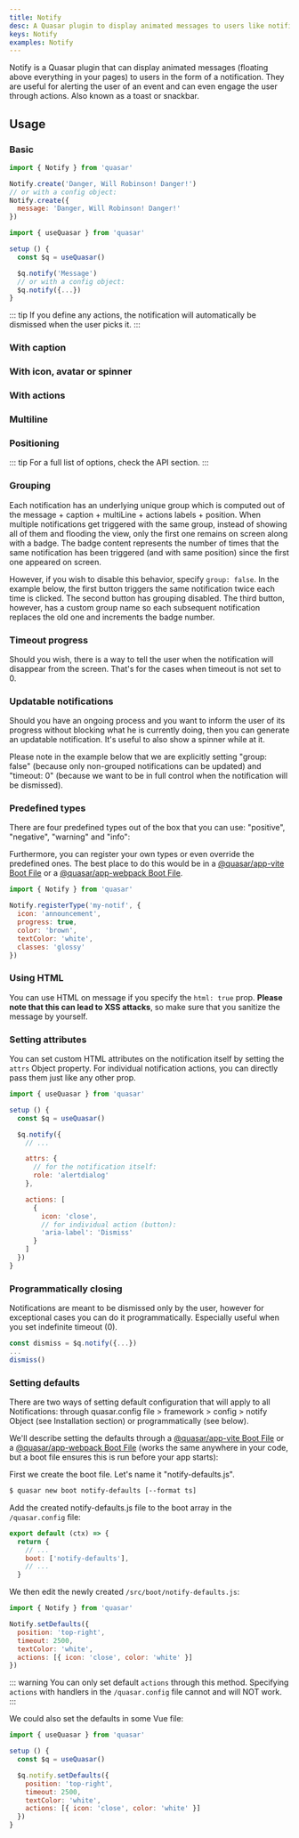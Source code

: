 ```yaml
---
title: Notify
desc: A Quasar plugin to display animated messages to users like notifications, toasts and snackbars.
keys: Notify
examples: Notify
---
```


Notify is a Quasar plugin that can display animated messages (floating above everything in your pages) to users in the form of a notification. They are useful for alerting the user of an event and can even engage the user through actions. Also known as a toast or snackbar.

<DocApi file="Notify" />

<DocInstallation plugins="Notify" config="notify" />

## Usage

### Basic

```js Outside of a Vue file
import { Notify } from 'quasar'

Notify.create('Danger, Will Robinson! Danger!')
// or with a config object:
Notify.create({
  message: 'Danger, Will Robinson! Danger!'
})
```

```js Inside of a Vue file
import { useQuasar } from 'quasar'

setup () {
  const $q = useQuasar()

  $q.notify('Message')
  // or with a config object:
  $q.notify({...})
}
```

<DocExample title="Basic" file="Basic" />

::: tip
If you define any actions, the notification will automatically be dismissed when the user picks it.
:::

### With caption

<DocExample title="Caption" file="Caption" />

### With icon, avatar or spinner

<DocExample title="With icon" file="Icon" />

<DocExample title="With avatar" file="Avatar" />

<DocExample title="With spinner" file="Spinner" />

### With actions

<DocExample title="With actions" file="Actions" />

### Multiline

<DocExample title="Multiline" file="Multiline" />

### Positioning

<DocExample title="Positioning & different options" file="Positioning" />

::: tip
For a full list of options, check the API section.
:::

### Grouping

Each notification has an underlying unique group which is computed out of the message + caption + multiLine + actions labels + position. When multiple notifications get triggered with the same group, instead of showing all of them and flooding the view, only the first one remains on screen along with a badge. The badge content represents the number of times that the same notification has been triggered (and with same position) since the first one appeared on screen.

However, if you wish to disable this behavior, specify `group: false`. In the example below, the first button triggers the same notification twice each time is clicked. The second button has grouping disabled. The third button, however, has a custom group name so each subsequent notification replaces the old one and increments the badge number.

<DocExample title="Grouping" file="Grouping" />

<DocExample title="Custom badge" file="GroupingCustomBadge" />

### Timeout progress

Should you wish, there is a way to tell the user when the notification will disappear from the screen. That's for the cases when timeout is not set to 0.

<DocExample title="Timeout progress" file="TimeoutProgress" />

### Updatable notifications

Should you have an ongoing process and you want to inform the user of its progress without blocking what he is currently doing, then you can generate an updatable notification. It's useful to also show a spinner while at it.

Please note in the example below that we are explicitly setting "group: false" (because only non-grouped notifications can be updated) and "timeout: 0" (because we want to be in full control when the notification will be dismissed).

<DocExample title="Updatable" file="Updatable" />

### Predefined types

There are four predefined types out of the box that you can use: "positive", "negative", "warning" and "info":

<DocExample title="Out of the box types" file="PredefinedTypesDefault" />

Furthermore, you can register your own types or even override the predefined ones. The best place to do this would be in a [@quasar/app-vite Boot File](/quasar-cli-vite/boot-files) or a [@quasar/app-webpack Boot File](/quasar-cli-webpack/boot-files).

<DocExample title="Custom type" file="PredefinedTypesCustom" />

```js How to register in a boot file:
import { Notify } from 'quasar'

Notify.registerType('my-notif', {
  icon: 'announcement',
  progress: true,
  color: 'brown',
  textColor: 'white',
  classes: 'glossy'
})
```

### Using HTML

You can use HTML on message if you specify the `html: true` prop. **Please note that this can lead to XSS attacks**, so make sure that you sanitize the message by yourself.

<DocExample title="Unsafe HTML message" file="UnsafeHtml" />

### Setting attributes

You can set custom HTML attributes on the notification itself by setting the `attrs` Object property. For individual notification actions, you can directly pass them just like any other prop.

```js
import { useQuasar } from 'quasar'

setup () {
  const $q = useQuasar()

  $q.notify({
    // ...

    attrs: {
      // for the notification itself:
      role: 'alertdialog'
    },

    actions: [
      {
        icon: 'close',
        // for individual action (button):
        'aria-label': 'Dismiss'
      }
    ]
  })
}
```

### Programmatically closing

Notifications are meant to be dismissed only by the user, however for exceptional cases you can do it programmatically. Especially useful when you set indefinite timeout (0).

```js
const dismiss = $q.notify({...})
...
dismiss()
```

### Setting defaults

There are two ways of setting default configuration that will apply to all Notifications: through quasar.config file > framework > config > notify Object (see Installation section) or programmatically (see below).

We'll describe setting the defaults through a [@quasar/app-vite Boot File](/quasar-cli-vite/boot-files) or a [@quasar/app-webpack Boot File](/quasar-cli-webpack/boot-files) (works the same anywhere in your code, but a boot file ensures this is run before your app starts):

First we create the boot file. Let's name it "notify-defaults.js".

```bash
$ quasar new boot notify-defaults [--format ts]
```

Add the created notify-defaults.js file to the boot array in the `/quasar.config` file:

```js
export default (ctx) => {
  return {
    // ...
    boot: ['notify-defaults'],
    // ...
  }
```

We then edit the newly created `/src/boot/notify-defaults.js`:

```js
import { Notify } from 'quasar'

Notify.setDefaults({
  position: 'top-right',
  timeout: 2500,
  textColor: 'white',
  actions: [{ icon: 'close', color: 'white' }]
})
```

::: warning
You can only set default `actions` through this method. Specifying `actions` with handlers in the `/quasar.config` file cannot and will NOT work.
:::

We could also set the defaults in some Vue file:

```js Inside of a Vue component
import { useQuasar } from 'quasar'

setup () {
  const $q = useQuasar()

  $q.notify.setDefaults({
    position: 'top-right',
    timeout: 2500,
    textColor: 'white',
    actions: [{ icon: 'close', color: 'white' }]
  })
}
```
